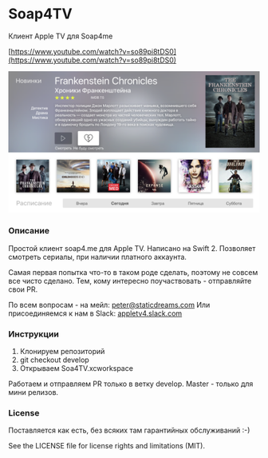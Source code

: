 # Soap4TV

Клиент Apple TV для Soap4me

[https://www.youtube.com/watch?v=so89pi8tDS0](https://www.youtube.com/watch?v=so89pi8tDS0)

![Soap4TV](screenshot.png)

### Описание

Простой клиент soap4.me для Apple TV. Написано на Swift 2.
Позволяет смотреть сериалы, при наличии платного аккаунта.

Самая первая попытка что-то в таком роде сделать, поэтому не совсем все чисто сделано. Тем, кому интересно поучаствовать - отправляйте свои PR. 

По всем вопросам - на мейл: peter@staticdreams.com
Или присоединяемся к нам в Slack: [appletv4.slack.com](appletv4.slack.com)

### Инструкции

1. Клонируем репозиторий
2. git checkout develop
3. Открываем Soa4TV.xcworkspace

Работаем и отправляем PR только в ветку develop. Master - только для мини релизов.

### License

Поставляется как есть, без всяких там гарантийных обслуживаний :-)

See the LICENSE file for license rights and limitations (MIT).